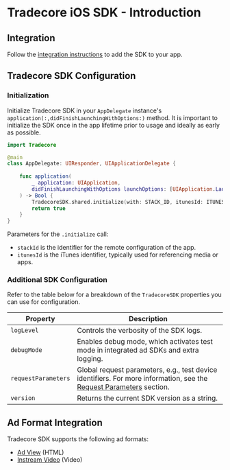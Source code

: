 # Tradecore iOS SDK - Introduction

## Integration

Follow the [integration instructions](./tradecore-sdk-integration.md) to add the SDK to your app.

## Tradecore SDK Configuration

### Initialization

Initialize Tradecore SDK in your `AppDelegate` instance's `application(:,didFinishLaunchingWithOptions:)` method. It is important to initialize the SDK once in the app lifetime prior to usage and ideally as early as possible.

```swift
import Tradecore

@main
class AppDelegate: UIResponder, UIApplicationDelegate {
    
    func application(
        _ application: UIApplication,
        didFinishLaunchingWithOptions launchOptions: [UIApplication.LaunchOptionsKey: Any]?
    ) -> Bool {
        TradecoreSDK.shared.initialize(with: STACK_ID, itunesId: ITUNES_ID)
        return true
    }
}
```

Parameters for the `.initialize` call:
- `stackId` is the identifier for the remote configuration of the app.
- `itunesId` is the iTunes identifier, typically used for referencing media or apps. 

### Additional SDK Configuration

Refer to the table below for a breakdown of the `TradecoreSDK` properties you can use for configuration.

| Property                               | Description                                                                                                            |
|----------------------------------------|------------------------------------------------------------------------------------------------------------------------|
| `logLevel`                             | Controls the verbosity of the SDK logs.                                          |
| `debugMode`                            | Enables debug mode, which activates test mode in integrated ad SDKs and extra logging.                                 |
| `requestParameters`                    | Global request parameters, e.g., test device identifiers. For more information, see the [Request Parameters](./tradecore-sdk-request-parameters.md#stack-parameters) section. |
| `version`                              | Returns the current SDK version as a string.                                                                           |

## Ad Format Integration 

Tradecore SDK supports the following ad formats: 

- [Ad View](./tradecore-sdk-ad-view.md) (HTML)
- [Instream Video](./tradecore-sdk-instream) (Video)